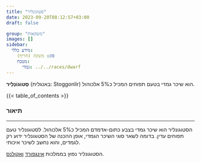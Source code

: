 ```yaml
---
title: "סטוגונליר"
date: 2023-09-20T08:12:57+03:00
draft: false

group: "משקאות"
images: []
sidebar:
  מידע כללי:
    סוג: משקה (חריף)
    מטבח:
      גמדי: ../../races/dwarf
---
```


**סְטוֹגוֹנְלִיר** (באנגלית: Stoggonlir) הוא שיכר גמדי בטעם תפוחים המכיל כ5% אלכוהול. 

{{< table_of_contents >}}

### תיאור
---
הסטוגונליר הוא שיכר גמדי בצבע כתום-אדמדם המכיל כ5% אלכוהול. לסטוגונליר טעם תפוחים עדין. בדומה לשאר סוגי השיכר הגמדי, אופן ההכנה של הסטוגונליר ידוע רק לגמדים, והוא נחשב לשיכר איכותי. 

הסטוגונליר נפוץ בממלכות [אינגפורד](../../kingdoms/ingford) [ואקולנס](../../kingdoms/akolance).
